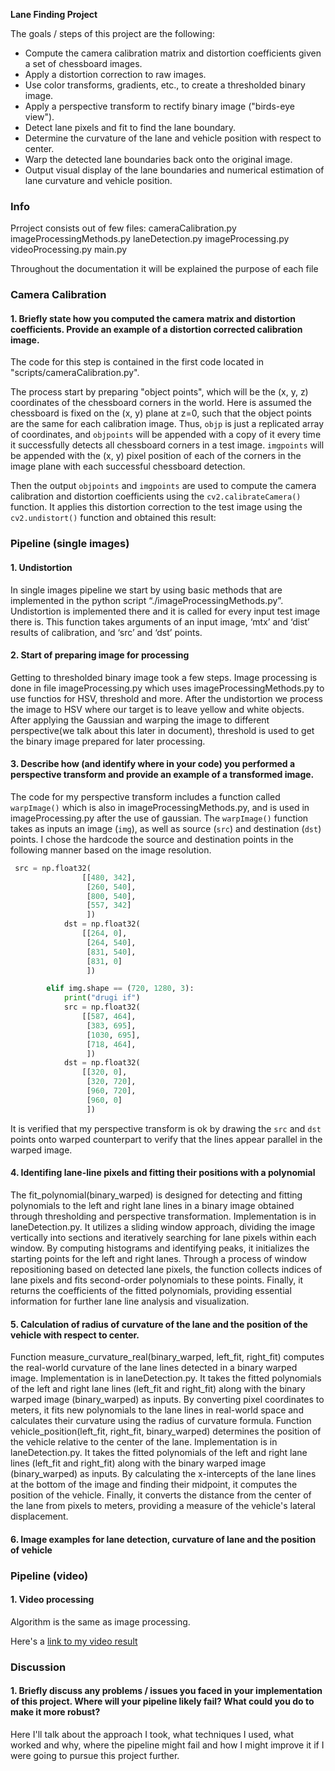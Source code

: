 **Lane Finding Project**

The goals / steps of this project are the following:

* Compute the camera calibration matrix and distortion coefficients given a set of chessboard images.
* Apply a distortion correction to raw images.
* Use color transforms, gradients, etc., to create a thresholded binary image.
* Apply a perspective transform to rectify binary image ("birds-eye view").
* Detect lane pixels and fit to find the lane boundary.
* Determine the curvature of the lane and vehicle position with respect to center.
* Warp the detected lane boundaries back onto the original image.
* Output visual display of the lane boundaries and numerical estimation of lane curvature and vehicle position.

### Info

Prroject consists out of few files:
    cameraCalibration.py
    imageProcessingMethods.py
    laneDetection.py
    imageProcessing.py
    videoProcessing.py
    main.py

Throughout the documentation it will be explained the purpose of each file

### Camera Calibration

#### 1. Briefly state how you computed the camera matrix and distortion coefficients. Provide an example of a distortion corrected calibration image.

The code for this step is contained in the first code located in "scripts/cameraCalibration.py".  

The process start by preparing "object points", which will be the (x, y, z) coordinates of the chessboard corners in the world. Here is assumed the chessboard is fixed on the (x, y) plane at z=0, such that the object points are the same for each calibration image.  Thus, `objp` is just a replicated array of coordinates, and `objpoints` will be appended with a copy of it every time it successfully detects all chessboard corners in a test image.  `imgpoints` will be appended with the (x, y) pixel position of each of the corners in the image plane with each successful chessboard detection.  

Then the output `objpoints` and `imgpoints` are used to compute the camera calibration and distortion coefficients using the `cv2.calibrateCamera()` function. It applies this distortion correction to the test image using the `cv2.undistort()` function and obtained this result: 

[image1]: .\output\cameraCalibration\examplePair.png

### Pipeline (single images)

#### 1. Undistortion

In single images pipeline we start by using basic methods that are implemented in the python script “./imageProcessingMethods.py”. Undistortion is implemented there and it is called for every input test image there is. This function takes arguments of an input image, ‘mtx’ and ‘dist’ results of calibration, and ‘src’ and ‘dst’ points.

#### 2. Start of preparing image for processing

Getting to thresholded binary image took a few steps. Image processing is done in file imageProcessing.py which uses imageProcessingMethods.py to use functios for HSV, threshold and more. After the undistortion we process the image to HSV where our target is to leave yellow and white objects. After applying the Gaussian and warping the image to different perspective(we talk about this later in document), threshold is used to get the binary image prepared for later processing.

[undistorted HSV image]: .\output\imageProcessing\challange00101.jpg_processed_1.jpg

#### 3. Describe how (and identify where in your code) you performed a perspective transform and provide an example of a transformed image.

The code for my perspective transform includes a function called `warpImage()` which is also in imageProcessingMethods.py, and is used in imageProcessing.py after the use of gaussian.  The `warpImage()` function takes as inputs an image (`img`), as well as source (`src`) and destination (`dst`) points.  I chose the hardcode the source and destination points in the following manner based on the image resolution.

```python
 src = np.float32(
                [[480, 342],
                 [260, 540],
                 [800, 540],
                 [557, 342]
                 ])
            dst = np.float32(
                [[264, 0],
                 [264, 540],
                 [831, 540],
                 [831, 0]
                 ])

        elif img.shape == (720, 1280, 3):
            print("drugi if")
            src = np.float32(
                [[587, 464],
                 [383, 695],
                 [1030, 695],
                 [718, 464],
                 ])
            dst = np.float32(
                [[320, 0],
                 [320, 720],
                 [960, 720],
                 [960, 0]
                 ])
```

It is verified that my perspective transform is ok by drawing the `src` and `dst` points onto warped counterpart to verify that the lines appear parallel in the warped image.

[warped HSV image with verification lines]: .\output\imageProcessing\challange00101.jpg_processed_3.jpg 
[threshold image]: .\output\imageProcessing\challange00101.jpg_processed_2.jpg

#### 4. Identifing lane-line pixels and fitting their positions with a polynomial

The fit_polynomial(binary_warped) is designed for detecting and fitting polynomials to the left and right lane lines in a binary image obtained through thresholding and perspective transformation. Implementation is in laneDetection.py. It utilizes a sliding window approach, dividing the image vertically into sections and iteratively searching for lane pixels within each window. By computing histograms and identifying peaks, it initializes the starting points for the left and right lanes. Through a process of window repositioning based on detected lane pixels, the function collects indices of lane pixels and fits second-order polynomials to these points. Finally, it returns the coefficients of the fitted polynomials, providing essential information for further lane line analysis and visualization.

#### 5. Calculation of radius of curvature of the lane and the position of the vehicle with respect to center.

Function measure_curvature_real(binary_warped, left_fit, right_fit) computes the real-world curvature of the lane lines detected in a binary warped image. Implementation is in laneDetection.py. It takes the fitted polynomials of the left and right lane lines (left_fit and right_fit) along with the binary warped image (binary_warped) as inputs. By converting pixel coordinates to meters, it fits new polynomials to the lane lines in real-world space and calculates their curvature using the radius of curvature formula.
Function vehicle_position(left_fit, right_fit, binary_warped) determines the position of the vehicle relative to the center of the lane. Implementation is in laneDetection.py. It takes the fitted polynomials of the left and right lane lines (left_fit and right_fit) along with the binary warped image (binary_warped) as inputs. By calculating the x-intercepts of the lane lines at the bottom of the image and finding their midpoint, it computes the position of the vehicle. Finally, it converts the distance from the center of the lane from pixels to meters, providing a measure of the vehicle's lateral displacement.

#### 6. Image examples for lane detection, curvature of lane and the position of vehicle

[Image with curvature,vehicle position and detected lane]: .\output\imageProcessing\challange00101.jpg_processed_4.jpg

### Pipeline (video)

#### 1. Video processing

Algorithm is the same as image processing.

Here's a [link to my video result](./project_video.mp4)

### Discussion

#### 1. Briefly discuss any problems / issues you faced in your implementation of this project.  Where will your pipeline likely fail?  What could you do to make it more robust?

Here I'll talk about the approach I took, what techniques I used, what worked and why, where the pipeline might fail and how I might improve it if I were going to pursue this project further.  

